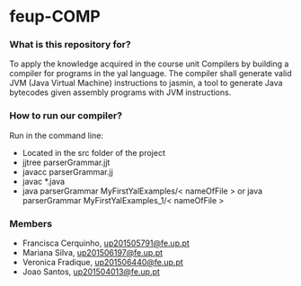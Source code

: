 # feup-COMP #

### What is this repository for? ###

To apply the knowledge acquired in the course unit Compilers by building a compiler for programs in the yal language. 
The compiler shall generate valid JVM (Java Virtual Machine) instructions to jasmin, a tool to generate Java bytecodes given assembly programs
with JVM instructions.

### How to run our compiler? ###

Run in the command line:

* Located in the src folder of the project
* jjtree parserGrammar.jjt
* javacc parserGrammar.jj
* javac *.java
* java parserGrammar MyFirstYalExamples/< nameOfFile > or java parserGrammar MyFirstYalExamples_1/< nameOfFile >

### Members ###

* Francisca Cerquinho, up201505791@fe.up.pt
* Mariana Silva, up201506197@fe.up.pt
* Veronica Fradique, up201506440@fe.up.pt
* Joao Santos, up201504013@fe.up.pt
